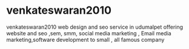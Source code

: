 venkateswaran2010
=================

venkateswaran2010 web design and seo service in udumalpet offering website and seo ,sem, smm,  social media marketing , Email media marketing,software development to small , all famous company 
